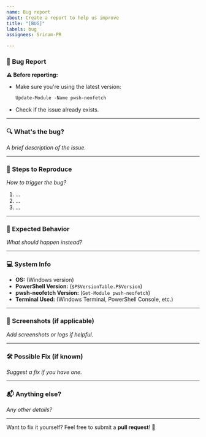 ```yaml
---
name: Bug report
about: Create a report to help us improve
title: "[BUG]"
labels: bug
assignees: Sriram-PR

---
```


### **🐞 Bug Report**  

**⚠️ Before reporting:**  
- Make sure you're using the latest version:  
  ```powershell
  Update-Module -Name pwsh-neofetch
  ```  
- Check if the issue already exists.  

---

### **🔍 What's the bug?**  
_A brief description of the issue._  

---

### **📌 Steps to Reproduce**  
_How to trigger the bug?_  
1. ...  
2. ...  
3. ...  

---

### **🧐 Expected Behavior**  
_What should happen instead?_  

---

### **💻 System Info**  
- **OS:** (Windows version)  
- **PowerShell Version:** (`$PSVersionTable.PSVersion`)  
- **pwsh-neofetch Version:** (`Get-Module pwsh-neofetch`)  
- **Terminal Used:** (Windows Terminal, PowerShell Console, etc.)  

---

### **📸 Screenshots (if applicable)**  
_Add screenshots or logs if helpful._  

---

### **🛠 Possible Fix (if known)**  
_Suggest a fix if you have one._  

---

### **📬 Anything else?**  
_Any other details?_  

---

Want to fix it yourself? Feel free to submit a **pull request**! 🚀
